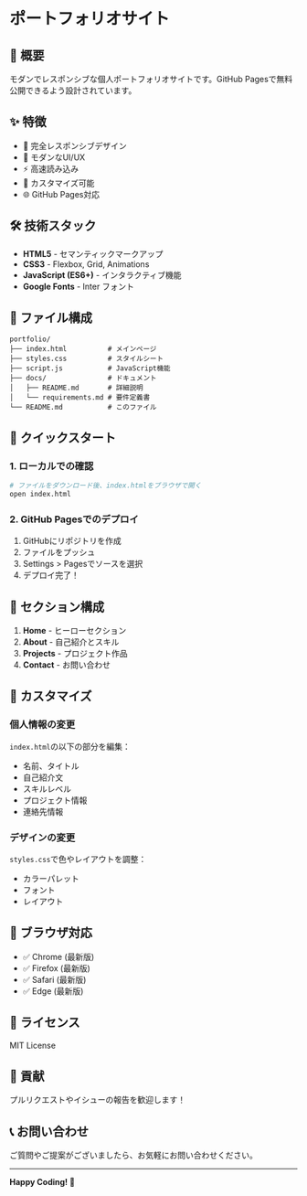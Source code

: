 # ポートフォリオサイト

## 🚀 概要
モダンでレスポンシブな個人ポートフォリオサイトです。GitHub Pagesで無料公開できるよう設計されています。

## ✨ 特徴
- 📱 完全レスポンシブデザイン
- 🎨 モダンなUI/UX
- ⚡ 高速読み込み
- 🔧 カスタマイズ可能
- 🌐 GitHub Pages対応

## 🛠️ 技術スタック
- **HTML5** - セマンティックマークアップ
- **CSS3** - Flexbox, Grid, Animations
- **JavaScript (ES6+)** - インタラクティブ機能
- **Google Fonts** - Inter フォント

## 📁 ファイル構成
```
portfolio/
├── index.html          # メインページ
├── styles.css          # スタイルシート
├── script.js           # JavaScript機能
├── docs/               # ドキュメント
│   ├── README.md       # 詳細説明
│   └── requirements.md # 要件定義書
└── README.md           # このファイル
```

## 🚀 クイックスタート

### 1. ローカルでの確認
```bash
# ファイルをダウンロード後、index.htmlをブラウザで開く
open index.html
```

### 2. GitHub Pagesでのデプロイ
1. GitHubにリポジトリを作成
2. ファイルをプッシュ
3. Settings > Pagesでソースを選択
4. デプロイ完了！

## 🎯 セクション構成
1. **Home** - ヒーローセクション
2. **About** - 自己紹介とスキル
3. **Projects** - プロジェクト作品
4. **Contact** - お問い合わせ

## 🔧 カスタマイズ

### 個人情報の変更
`index.html`の以下の部分を編集：
- 名前、タイトル
- 自己紹介文
- スキルレベル
- プロジェクト情報
- 連絡先情報

### デザインの変更
`styles.css`で色やレイアウトを調整：
- カラーパレット
- フォント
- レイアウト

## 📱 ブラウザ対応
- ✅ Chrome (最新版)
- ✅ Firefox (最新版)
- ✅ Safari (最新版)
- ✅ Edge (最新版)

## 📄 ライセンス
MIT License

## 🤝 貢献
プルリクエストやイシューの報告を歓迎します！

## 📞 お問い合わせ
ご質問やご提案がございましたら、お気軽にお問い合わせください。

---

**Happy Coding! 🎉**
